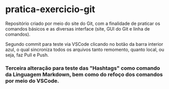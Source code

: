 # pratica-exercicio-git
Repositório criado por meio do site do Git, com a finalidade de praticar os comandos básicos e as diversas interface (site, GUI do Git e linha de comandos).


Segundo commit para teste via VSCode clicando no botão da barra interior azul, o qual sincroniza todos os arquivos tanto remomento, quanto local, ou seja, faz Pull e Push.



### Terceira alteração para teste das "Hashtags" como comando da Linguagem Markdown, bem como do refoço dos comandos por meio do VSCode.